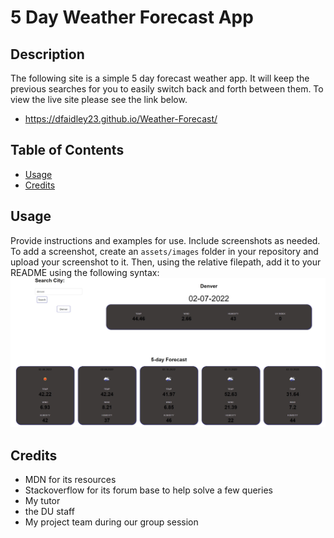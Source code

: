 # 5 Day Weather Forecast App
## Description
The following site is a simple 5 day forecast weather app. It will keep the previous searches for you to easily switch back and forth between them. To view the live site please see the link below.
- https://dfaidley23.github.io/Weather-Forecast/

## Table of Contents
- [Usage](#usage)
- [Credits](#credits)

## Usage
Provide instructions and examples for use. Include screenshots as needed.
To add a screenshot, create an `assets/images` folder in your repository and upload your screenshot to it. Then, using the relative filepath, add it to your README using the following syntax:
    ![5 Day Weather Forecast](assets/img/Screenshot.jpg)

    
## Credits
- MDN for its resources
- Stackoverflow for its forum base to help solve a few queries
- My tutor
- the DU staff
- My project team during our group session